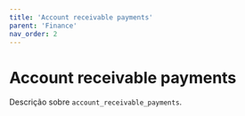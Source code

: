 ```yaml
---
title: 'Account receivable payments'
parent: 'Finance'
nav_order: 2
---
```


# Account receivable payments

Descrição sobre `account_receivable_payments`.
